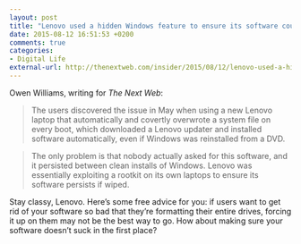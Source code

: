 ```yaml
---
layout: post
title: "Lenovo used a hidden Windows feature to ensure its software could not be deleted"
date: 2015-08-12 16:51:53 +0200
comments: true
categories: 
- Digital Life
external-url: http://thenextweb.com/insider/2015/08/12/lenovo-used-a-hidden-windows-feature-to-ensure-its-software-could-not-be-deleted/
---
```


Owen Williams, writing for _The Next Web_:

> The users discovered the issue in May when using a new Lenovo laptop that automatically and covertly overwrote a system file on every boot, which downloaded a Lenovo updater and installed software automatically, even if Windows was reinstalled from a DVD.

> The only problem is that nobody actually asked for this software, and it persisted between clean installs of Windows. Lenovo was essentially exploiting a rootkit on its own laptops to ensure its software persists if wiped.

Stay classy, Lenovo. Here’s some free advice for you: if users want to get rid of your software so bad that they’re formatting their entire drives, forcing it up on them may not be the best way to go. How about making sure your software doesn’t suck in the first place?